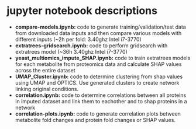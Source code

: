 # jupyter notebook descriptions

+ **compare-models.ipynb:** code to generate training/validation/test data from downloaded data inputs and then compare various models with different inputs (~2h per fold: 3.40ghz Intel i7-3770)
+ **extratrees-gridsearch.ipynb:** code to perform gridsearch with extratrees model (~36h 3.40ghz Intel i7-3770)
+ **yeast_multiomics_impute_SHAP.ipynb:** code to train extratrees models for each metabolite from proteomics data and calculate SHAP values across the entire dataset
+ **UMAP_Cluster.ipynb:** code to determine clustering from shap values using UMAP and OPTICS. Use generated clusters to create network linking original conditions.
+ **correlation.ipynb:** code to determine correlations between all proteins in imputed dataset and link them to eachother and to shap proteins in a network
+ **correlation-plots.ipynb:** code to generate correlation plots between metabolite fold changes and protein fold changes or SHAP values.
